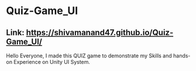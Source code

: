 # Quiz-Game_UI
## Link: https://shivamanand47.github.io/Quiz-Game_UI/
Hello Everyone, I made this QUIZ game to demonstrate my Skills and hands-on Experience on Unity UI System.
